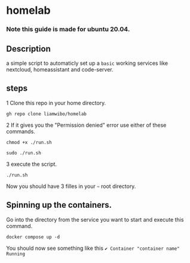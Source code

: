 # homelab
### Note this guide is made for ubuntu 20.04.
## Description
a simple script to automaticly set up a `basic` working services like nextcloud, homeassistant and code-server.
## steps
1 Clone this repo in your home directory.
```
gh repo clone liamwibo/homelab
```
2 If it gives you the "Permission denied" error use either of these commands.
```
chmod +x ./run.sh
```
```
sudo ./run.sh
```
3 execute the script.
```
./run.sh
```
Now you should have 3 filles in your `~` root directory.
## Spinning up the containers.
Go into the directory from the service you want to start and execute this command.
```
docker compose up -d
```
You should now see something like this `✔ Container "container name" Running`
